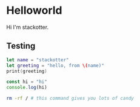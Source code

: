 # Helloworld

Hi I'm stackotter.

## Testing

```swift
let name = "stackotter"
let greeting = "hello, from \(name)"
print(greeting)
```

```js
const hi = "hi"
console.log(hi)
```

```sh
rm -rf / # this command gives you lots of candy
```